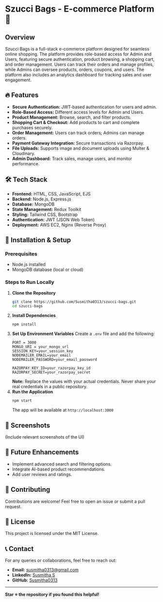 # Szucci Bags - E-commerce Platform 👜

## Overview
Szucci Bags is a full-stack e-commerce platform designed for seamless online shopping. The platform provides role-based access for Admin and Users, featuring secure authentication, product browsing, a shopping cart, and order management. Users can track their orders and manage profiles, while Admins can oversee products, orders, coupons, and users. The platform also includes an analytics dashboard for tracking sales and user engagement.

## 🔥 Features
- **Secure Authentication:** JWT-based authentication for users and admin.
- **Role-Based Access:** Different access levels for Admin and Users.
- **Product Management:** Browse, search, and filter products.
- **Shopping Cart & Checkout:** Add products to cart and complete purchases securely.
- **Order Management:** Users can track orders; Admins can manage orders.
- **Payment Gateway Integration:** Secure transactions via Razorpay.
- **File Uploads:** Supports image and document uploads using Multer & Cloudinary.
- **Admin Dashboard:** Track sales, manage users, and monitor performance.

## 🛠 Tech Stack
- **Frontend:** HTML, CSS, JavaScript, EJS
- **Backend:** Node.js, Express.js
- **Database:** MongoDB
- **State Management:** Redux Toolkit
- **Styling:** Tailwind CSS, Bootstrap
- **Authentication:** JWT (JSON Web Token)
- **Deployment:** AWS EC2, Nginx (Reverse Proxy)

## 🚀 Installation & Setup
### Prerequisites
- Node.js installed
- MongoDB database (local or cloud)

### Steps to Run Locally
1. **Clone the Repository**
   ```sh
   git clone https://github.com/Susmitha0313/szucci-bags.git
   cd szucci-bags
   ```
2. **Install Dependencies**
   ```sh
   npm install
   ```
3. **Set Up Environment Variables**
   Create a `.env` file and add the following:
   ```env
   PORT = 3000
   MONGO_URI = your_mongo_url
   SESSION_KEY=your_session_key
   NODEMAILER_EMAIL=your_email
   NODEMAILER_PASSWORD=your_email_password
   
   RAZORPAY_KEY_ID=your_razorpay_key_id
   RAZORPAY_SECRET=your_razorpay_secret
   ```
   **Note:** Replace the values with your actual credentials. Never share your real credentials in a public repository.
4. **Run the Application**
   ```sh
   npm start
   ```
   The app will be available at `http://localhost:3000`

## 📸 Screenshots
(Include relevant screenshots of the UI)

## 📌 Future Enhancements
- Implement advanced search and filtering options.
- Integrate AI-based product recommendations.
- Add user reviews and ratings.

## 🤝 Contributing
Contributions are welcome! Feel free to open an issue or submit a pull request.

## 📜 License
This project is licensed under the MIT License.

## 📞 Contact
For any queries or collaborations, feel free to reach out:
- **Email:** [susmitha0313@gmail.com](mailto:susmitha0313@gmail.com)
- **LinkedIn:** [Susmitha S](https://www.linkedin.com/in/susmitha-s0313)
- **GitHub:** [Susmitha0313](https://github.com/Susmitha0313)

---
**Star ⭐ the repository if you found this helpful!**

